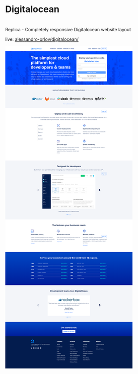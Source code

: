 # Digitalocean <h1>

Replica - Completely responsive Digitalocean website layout

live: [alessandro-orlov/digitalocean/](https://alessandro-orlov.github.io/html-css-digitalocean/)

![Digitalocean preview](https://github.com/alessandro-orlov/projects-preview-images/blob/main/DigitalOcean%20-%20layout%20recreated%20by%20Alexander.png)

